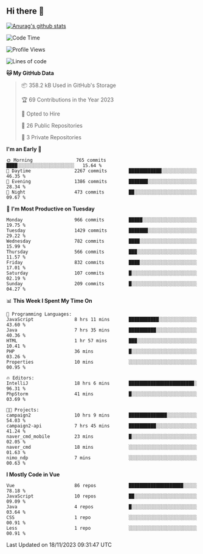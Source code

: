 ## Hi there 👋

[![Anurag's github stats](https://github-readme-stats.vercel.app/api?username=Songwonseok)](https://github.com/anuraghazra/github-readme-stats)



<!--START_SECTION:waka-->
![Code Time](http://img.shields.io/badge/Code%20Time-2%2C553%20hrs%2026%20mins-blue)

![Profile Views](http://img.shields.io/badge/Profile%20Views-0-blue)

![Lines of code](https://img.shields.io/badge/From%20Hello%20World%20I%27ve%20Written-34.8%20million%20lines%20of%20code-blue)

**🐱 My GitHub Data** 

> 📦 358.2 kB Used in GitHub's Storage 
 > 
> 🏆 69 Contributions in the Year 2023
 > 
> 💼 Opted to Hire
 > 
> 📜 26 Public Repositories 
 > 
> 🔑 3 Private Repositories 
 > 
**I'm an Early 🐤** 

```text
🌞 Morning                765 commits         ████░░░░░░░░░░░░░░░░░░░░░   15.64 % 
🌆 Daytime                2267 commits        ████████████░░░░░░░░░░░░░   46.35 % 
🌃 Evening                1386 commits        ███████░░░░░░░░░░░░░░░░░░   28.34 % 
🌙 Night                  473 commits         ██░░░░░░░░░░░░░░░░░░░░░░░   09.67 % 
```
📅 **I'm Most Productive on Tuesday** 

```text
Monday                   966 commits         █████░░░░░░░░░░░░░░░░░░░░   19.75 % 
Tuesday                  1429 commits        ███████░░░░░░░░░░░░░░░░░░   29.22 % 
Wednesday                782 commits         ████░░░░░░░░░░░░░░░░░░░░░   15.99 % 
Thursday                 566 commits         ███░░░░░░░░░░░░░░░░░░░░░░   11.57 % 
Friday                   832 commits         ████░░░░░░░░░░░░░░░░░░░░░   17.01 % 
Saturday                 107 commits         █░░░░░░░░░░░░░░░░░░░░░░░░   02.19 % 
Sunday                   209 commits         █░░░░░░░░░░░░░░░░░░░░░░░░   04.27 % 
```


📊 **This Week I Spent My Time On** 

```text
💬 Programming Languages: 
JavaScript               8 hrs 11 mins       ███████████░░░░░░░░░░░░░░   43.60 % 
Java                     7 hrs 35 mins       ██████████░░░░░░░░░░░░░░░   40.36 % 
HTML                     1 hr 57 mins        ███░░░░░░░░░░░░░░░░░░░░░░   10.41 % 
PHP                      36 mins             █░░░░░░░░░░░░░░░░░░░░░░░░   03.26 % 
Properties               10 mins             ░░░░░░░░░░░░░░░░░░░░░░░░░   00.95 % 

🔥 Editors: 
IntelliJ                 18 hrs 6 mins       ████████████████████████░   96.31 % 
PhpStorm                 41 mins             █░░░░░░░░░░░░░░░░░░░░░░░░   03.69 % 

🐱‍💻 Projects: 
campaign2                10 hrs 9 mins       ██████████████░░░░░░░░░░░   54.03 % 
campaign2-api            7 hrs 45 mins       ██████████░░░░░░░░░░░░░░░   41.24 % 
naver_cmd_mobile         23 mins             █░░░░░░░░░░░░░░░░░░░░░░░░   02.05 % 
naver_cmd                18 mins             ░░░░░░░░░░░░░░░░░░░░░░░░░   01.63 % 
nimo_ndp                 7 mins              ░░░░░░░░░░░░░░░░░░░░░░░░░   00.63 % 
```

**I Mostly Code in Vue** 

```text
Vue                      86 repos            ████████████████████░░░░░   78.18 % 
JavaScript               10 repos            ██░░░░░░░░░░░░░░░░░░░░░░░   09.09 % 
Java                     4 repos             █░░░░░░░░░░░░░░░░░░░░░░░░   03.64 % 
CSS                      1 repo              ░░░░░░░░░░░░░░░░░░░░░░░░░   00.91 % 
Less                     1 repo              ░░░░░░░░░░░░░░░░░░░░░░░░░   00.91 % 
```




 Last Updated on 18/11/2023 09:31:47 UTC
<!--END_SECTION:waka-->

